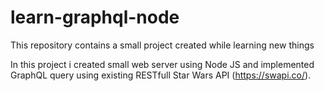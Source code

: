 # learn-graphql-node
This repository contains a small project created while learning new things

In this project i created small web server using Node JS and implemented GraphQL query using existing RESTfull Star Wars API (https://swapi.co/).
